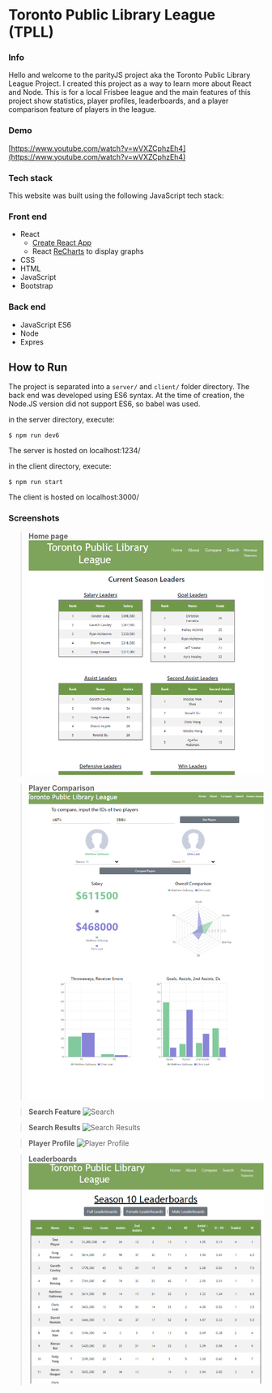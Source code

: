 # Toronto Public Library League (TPLL)

### __Info__

Hello and welcome to the parityJS project aka the Toronto Public Library League Project. I created this project as a way to learn more about React and Node. This is for a local Frisbee league and the main features of this project show statistics, player profiles, leaderboards, and a player comparison feature of players in the league.

### __Demo__
[https://www.youtube.com/watch?v=wVXZCphzEh4](https://www.youtube.com/watch?v=wVXZCphzEh4)

### __Tech stack__

This website was built using the following JavaScript tech stack:

### __Front end__

- React 
    - [Create React App](https://github.com/facebook/create-react-appA)
    - React [ReCharts](https://github.com/recharts/recharts) to display graphs
- CSS
- HTML
- JavaScript
- Bootstrap

### __Back end__

- JavaScript ES6
- Node
- Expres

## How to Run

The project is separated into a `server/` and `client/` folder directory.
The back end was developed using ES6 syntax. At the time of creation, the Node.JS version did not support ES6, so babel was used.

in the server directory, execute:

    $ npm run dev6

The server is hosted on localhost:1234/

in the client directory, execute:

    $ npm run start

The client is hosted on localhost:3000/


### __Screenshots__

> __Home page__
![Home page](docs/screenshots/home_page.png)

> __Player Comparison__
![Player Comparison](docs/screenshots/player_compare.png)

> __Search Feature__
![Search](docs/screenshots/tpllsearch_feature.png)

> __Search Results__
![Search Results](docs/screenshots/tpllsearch_results.png)

> __Player Profile__
![Player Profile](docs/screenshots/tpllplayer_profile.png)

> __Leaderboards__
![Leaderboards](docs/screenshots/leaderboards.png)